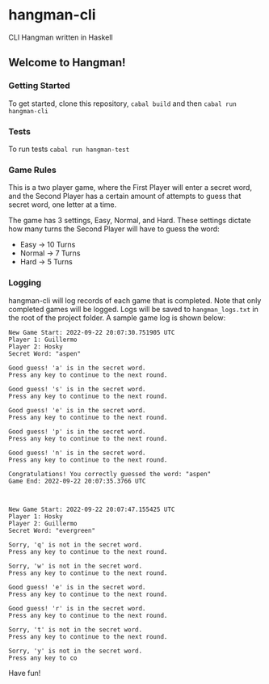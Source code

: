 # hangman-cli
CLI Hangman written in Haskell

## Welcome to Hangman!
### Getting Started
To get started, clone this repository, `cabal build` and then `cabal run hangman-cli`

### Tests
To run tests `cabal run hangman-test`

### Game Rules
This is a two player game, where the First Player will enter a secret word, and the Second Player has a certain amount of attempts to guess that secret word, one letter at a time.

The game has 3 settings, Easy, Normal, and Hard. These settings dictate how many turns the Second Player will have to guess the word:
 * Easy     -> 10 Turns
 * Normal   -> 7 Turns
 * Hard     -> 5 Turns

### Logging
hangman-cli will log records of each game that is completed. Note that only completed games will be logged. Logs will be saved to `hangman_logs.txt` in the root of the project folder. A sample game log is shown below:
```
New Game Start: 2022-09-22 20:07:30.751905 UTC
Player 1: Guillermo
Player 2: Hosky
Secret Word: "aspen"

Good guess! 'a' is in the secret word.
Press any key to continue to the next round.

Good guess! 's' is in the secret word.
Press any key to continue to the next round.

Good guess! 'e' is in the secret word.
Press any key to continue to the next round.

Good guess! 'p' is in the secret word.
Press any key to continue to the next round.

Good guess! 'n' is in the secret word.
Press any key to continue to the next round.

Congratulations! You correctly guessed the word: "aspen"
Game End: 2022-09-22 20:07:35.3766 UTC



New Game Start: 2022-09-22 20:07:47.155425 UTC
Player 1: Hosky
Player 2: Guillermo
Secret Word: "evergreen"

Sorry, 'q' is not in the secret word.
Press any key to continue to the next round.

Sorry, 'w' is not in the secret word.
Press any key to continue to the next round.

Good guess! 'e' is in the secret word.
Press any key to continue to the next round.

Good guess! 'r' is in the secret word.
Press any key to continue to the next round.

Sorry, 't' is not in the secret word.
Press any key to continue to the next round.

Sorry, 'y' is not in the secret word.
Press any key to co
```

Have fun!
